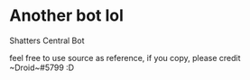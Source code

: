 # Another bot lol
Shatters Central Bot

feel free to use source as reference, if you copy, please credit \~Droid~#5799 :D
